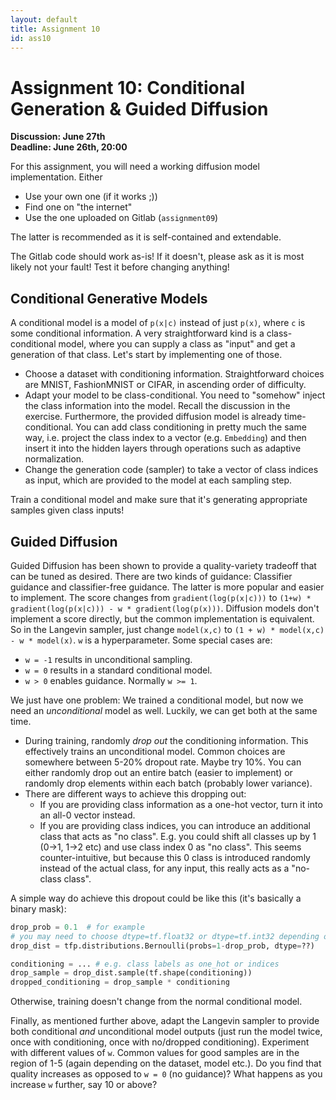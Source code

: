 ```yaml
---
layout: default
title: Assignment 10
id: ass10
---
```



# Assignment 10: Conditional Generation & Guided Diffusion
**Discussion: June 27th**  
**Deadline: June 26th, 20:00**

For this assignment, you will need a working diffusion model implementation. Either
- Use your own one (if it works ;))
- Find one on "the internet"
- Use the one uploaded on Gitlab (`assignment09`)

The  latter is recommended as it is self-contained and extendable.

The Gitlab code should work as-is! If it doesn't, please ask as it is most likely
not your fault! Test it before changing anything!


## Conditional Generative Models

A conditional model is a model of `p(x|c)` instead of just `p(x)`, where `c` is
some conditional information. A very straightforward kind is a class-conditional
model, where you can supply a class as "input" and get a generation of that class.
Let's start by implementing one of those.

- Choose a dataset with conditioning information. Straightforward choices are MNIST,
FashionMNIST or CIFAR, in ascending order of difficulty.
- Adapt your model to be class-conditional. You need to "somehow" inject the class
information into the model. Recall the discussion in the exercise. Furthermore,
the provided diffusion model is already time-conditional. You can add class conditioning
in pretty much the same way, i.e. project the class index to a vector (e.g. `Embedding`)
and then insert it into the hidden layers through operations such as adaptive normalization.
- Change the generation code (sampler) to take a vector of class indices
as input, which are provided to the model at each sampling step.

Train a conditional model and make sure that it's generating appropriate samples
given class inputs!


## Guided Diffusion

Guided Diffusion has been shown to provide a quality-variety tradeoff that can
be tuned as desired. There are two kinds of guidance: Classifier guidance and
classifier-free guidance. The latter is more popular and easier to implement. The
score changes from `gradient(log(p(x|c)))` to `(1+w) * gradient(log(p(x|c))) - w * gradient(log(p(x)))`.
Diffusion models don't implement a score directly, but the common implementation is
equivalent. So in the Langevin sampler, just change `model(x,c)` to `(1 + w) * model(x,c) - w * model(x)`.
`w` is a hyperparameter. Some special cases are:
- `w = -1` results in unconditional sampling.
- `w = 0` results in a standard conditional model.
- `w > 0` enables guidance. Normally `w >= 1`.

We just have one problem: We trained a conditional model, but now we need an _unconditional_
model as well. Luckily, we can get both at the same time.

- During training, randomly _drop out_ the conditioning information. This effectively
trains an unconditional model. Common choices are somewhere between 5-20% dropout rate.
Maybe try 10%.
You can either randomly drop out an entire batch (easier to implement) or randomly
drop elements within each batch (probably lower variance).
- There are different ways to achieve this dropping out:
  - If you are providing class information as a one-hot vector, turn it into an all-0
  vector instead.
  - If you are providing class indices, you can introduce an additional class that
  acts as "no class". E.g. you could shift all classes up by 1 (0->1, 1->2 etc)
  and use class index 0 as "no class". This seems counter-intuitive, but because
  this 0 class is introduced randomly instead of the actual class, for any input,
  this really acts as a "no-class class".


A simple way do achieve this dropout could be like this (it's basically a binary mask):
```python
drop_prob = 0.1  # for example
# you may need to choose dtype=tf.float32 or dtype=tf.int32 depending on condiitoning
drop_dist = tfp.distributions.Bernoulli(probs=1-drop_prob, dtype=??)

conditioning = ... # e.g. class labels as one_hot or indices
drop_sample = drop_dist.sample(tf.shape(conditioning))
dropped_conditioning = drop_sample * conditioning
```

Otherwise, training doesn't change from the normal conditional model.

Finally, as mentioned further above, adapt the Langevin sampler to provide both
conditional _and_ unconditional model outputs (just run the model twice, once
with conditioning, once with no/dropped conditioning). Experiment with different values
of `w`. Common values for good samples are in the region of 1-5 (again depending on the dataset, model etc.). Do you find that
quality increases as opposed to `w = 0` (no guidance)? What happens as you increase
`w` further, say 10 or above?
